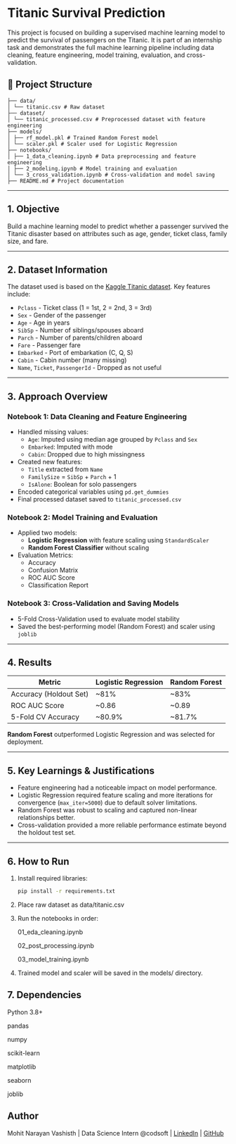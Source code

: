 # Titanic Survival Prediction

This project is focused on building a supervised machine learning model to predict the survival of passengers on the Titanic. It is part of an internship task and demonstrates the full machine learning pipeline including data cleaning, feature engineering, model training, evaluation, and cross-validation.

## 📁 Project Structure

```
├── data/
│ └── titanic.csv # Raw dataset
├── dataset/
│ └── titanic_processed.csv # Preprocessed dataset with feature engineering
├── models/
│ ├── rf_model.pkl # Trained Random Forest model
│ └── scaler.pkl # Scaler used for Logistic Regression
├── notebooks/
│ ├── 1_data_cleaning.ipynb # Data preprocessing and feature engineering
│ ├── 2_modeling.ipynb # Model training and evaluation
│ └── 3_cross_validation.ipynb # Cross-validation and model saving
├── README.md # Project documentation
```


---

## 1. Objective

Build a machine learning model to predict whether a passenger survived the Titanic disaster based on attributes such as age, gender, ticket class, family size, and fare.

---

## 2. Dataset Information

The dataset used is based on the [Kaggle Titanic dataset](https://www.kaggle.com/c/titanic/data). Key features include:

- `Pclass` - Ticket class (1 = 1st, 2 = 2nd, 3 = 3rd)
- `Sex` - Gender of the passenger
- `Age` - Age in years
- `SibSp` - Number of siblings/spouses aboard
- `Parch` - Number of parents/children aboard
- `Fare` - Passenger fare
- `Embarked` - Port of embarkation (C, Q, S)
- `Cabin` - Cabin number (many missing)
- `Name`, `Ticket`, `PassengerId` - Dropped as not useful

---

## 3. Approach Overview

### Notebook 1: Data Cleaning and Feature Engineering

- Handled missing values:
  - `Age`: Imputed using median age grouped by `Pclass` and `Sex`
  - `Embarked`: Imputed with mode
  - `Cabin`: Dropped due to high missingness
- Created new features:
  - `Title` extracted from `Name`
  - `FamilySize` = `SibSp` + `Parch` + 1
  - `IsAlone`: Boolean for solo passengers
- Encoded categorical variables using `pd.get_dummies`
- Final processed dataset saved to `titanic_processed.csv`

### Notebook 2: Model Training and Evaluation

- Applied two models:
  - **Logistic Regression** with feature scaling using `StandardScaler`
  - **Random Forest Classifier** without scaling
- Evaluation Metrics:
  - Accuracy
  - Confusion Matrix
  - ROC AUC Score
  - Classification Report

### Notebook 3: Cross-Validation and Saving Models

- 5-Fold Cross-Validation used to evaluate model stability
- Saved the best-performing model (Random Forest) and scaler using `joblib`

---

## 4. Results

| Metric                    | Logistic Regression | Random Forest |
|---------------------------|---------------------|----------------|
| Accuracy (Holdout Set)    | ~81%                | ~83%           |
| ROC AUC Score             | ~0.86               | ~0.89          |
| 5-Fold CV Accuracy        | ~80.9%              | ~81.7%         |

**Random Forest** outperformed Logistic Regression and was selected for deployment.

---

## 5. Key Learnings & Justifications

- Feature engineering had a noticeable impact on model performance.
- Logistic Regression required feature scaling and more iterations for convergence (`max_iter=5000`) due to default solver limitations.
- Random Forest was robust to scaling and captured non-linear relationships better.
- Cross-validation provided a more reliable performance estimate beyond the holdout test set.

---

## 6. How to Run

1. Install required libraries:
   ```bash
   pip install -r requirements.txt
   ```

2. Place raw dataset as data/titanic.csv

3. Run the notebooks in order:

    01_eda_cleaning.ipynb

    02_post_processing.ipynb

    03_model_training.ipynb

4. Trained model and scaler will be saved in the models/ directory.

## 7. Dependencies
Python 3.8+

pandas

numpy

scikit-learn

matplotlib

seaborn

joblib

## Author
Mohit Narayan Vashisth |
Data Science Intern @codsoft |
[LinkedIn](https://www.linkedin.com/in/mohit-n-vashisth/)
| [GitHub](https://github.com/mohit-vashisth)
